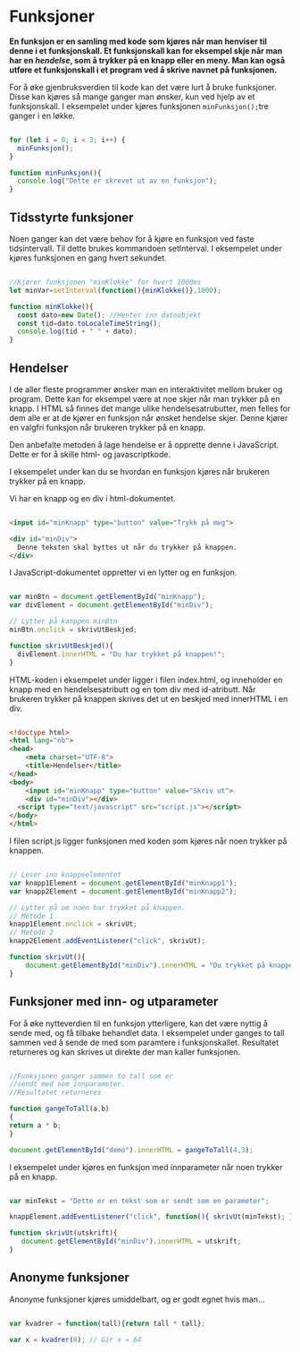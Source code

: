 # Funksjoner

**En funksjon er en samling med kode som kjøres når man henviser til denne i et funksjonskall. Et funksjonskall kan for eksempel skje når man har en *hendelse*, som å trykker på en knapp eller en meny. Man kan også utføre et funksjonskall i et program ved å skrive navnet på funksjonen.**

For å øke gjenbruksverdien til kode kan det være lurt å bruke funksjoner. Disse kan kjøres så mange ganger man ønsker, kun ved hjelp av et funksjonskall. I eksempelet under kjøres funksjonen `minFunksjon();`tre ganger i en løkke.

```javascript

for (let i = 0; i < 3; i++) {
  minFunksjon();
}

function minFunksjon(){
  console.log("Dette er skrevet ut av en funksjon");
}

```

## Tidsstyrte funksjoner

Noen ganger kan det være behov for å kjøre en funksjon ved faste tidsintervall. Til dette brukes kommandoen setInterval. I eksempelet under kjøres funksjonen en gang hvert sekundet.

``` javascript

//Kjører funksjonen "minKlokke" for hvert 1000ms
let minVar=setInterval(function(){minKlokke()},1000);

function minKlokke(){
  const dato=new Date(); //Henter inn datoobjekt
  const tid=dato.toLocaleTimeString();
  console.log(tid + " " + dato);
}

```

## Hendelser

I de aller fleste programmer ønsker man en interaktivitet mellom bruker og program. Dette kan for eksempel være at noe skjer når man trykker på en knapp. I HTML så finnes det mange ulike hendelsesatrubutter, men felles for dem alle er at de kjører en funksjon når ønsket hendelse skjer. Denne kjører en valgfri funksjon når brukeren trykker på en knapp.

Den anbefalte metoden å lage hendelse er å opprette denne i JavaScript. Dette er for å skille html- og javascriptkode.

I eksempelet under kan du se hvordan en funksjon kjøres når brukeren trykker på en knapp.

Vi har en knapp og en div i html-dokumentet.

``` html

<input id="minKnapp" type="button" value="Trykk på meg">

<div id="minDiv">
  Denne teksten skal byttes ut når du trykker på knappen.
</div>

```

I JavaScript-dokumentet oppretter vi en lytter og en funksjon.

```javascript

var minBtn = document.getElementById("minKnapp");
var divElement = document.getElementById("minDiv");

// Lytter på kanppen minBtn
minBtn.onclick = skrivUtBeskjed;

function skrivUtBeskjed(){
  divElement.innerHTML = "Du har trykket på knappen!";
}

```

HTML-koden i eksempelet under ligger i filen index.html, og inneholder en knapp med en hendelsesatributt og en tom div med id-atributt. Når brukeren trykker på knappen skrives det ut en beskjed med innerHTML i en div.

``` html

<!doctype html>
<html lang="nb">
<head>
    <meta charset="UTF-8">
    <title>Hendelser</title>
</head>
<body>
    <input id="minKnapp" type="button" value="Skriv ut">
    <div id="minDiv"></div>
  <script type="text/javascript" src="script.js"></script>
</body>
</html>
```

I filen script.js ligger funksjonen med koden som kjøres når noen trykker på knappen.

``` javascript

// Leser inn knappeelementet
var knapp1Element = document.getElementById("minKnapp1");
var knapp2Element = document.getElementById("minKnapp2");

// Lytter på om noen har trykket på knappen.
// Metode 1
knapp1Element.onclick = skrivUt;
// Metode 2
knapp2Element.addEventListener("click", skrivUt);

function skrivUt(){
    document.getElementById("minDiv").innerHTML = "Du trykket på knappen!";
}
```

## Funksjoner med inn- og utparameter

For å øke nytteverdien til en funksjon ytterligere, kan det være nyttig å sende med, og få tilbake behandlet data. I eksempelet under ganges to tall sammen ved å sende de med som paramtere i funksjonskallet. Resultatet returneres og kan skrives ut direkte der man kaller funksjonen.

```javascript

//Funksjonen ganger sammen to tall som er
//sendt med som innparameter.
//Resultatet returneres

function gangeToTall(a,b)
{
return a * b;
}

document.getElementById("demo").innerHTML = gangeToTall(4,3);
```

I eksempelet under kjøres en funksjon med innparameter når noen trykker på en knapp.

``` javascript

var minTekst = "Dette er en tekst som er sendt som en parameter";

knappElement.addEventListener("click", function(){ skrivUt(minTekst); });

function skrivUt(utskrift){
   document.getElementById("minDiv").innerHTML = utskrift;
}
```

## Anonyme funksjoner

Anonyme funksjoner kjøres umiddelbart, og er godt egnet hvis man...

```javascript

var kvadrer = function(tall){return tall * tall};

var x = kvadrer(8); // Gir x = 64

```
